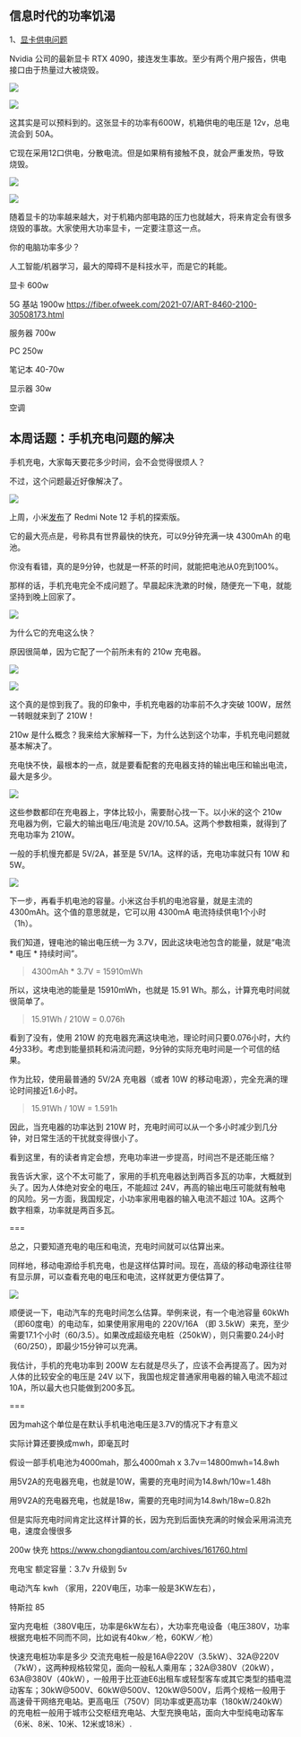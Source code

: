 ## 信息时代的功率饥渴

1、[显卡供电问题](https://www.igorslab.de/en/adapter-of-the-gray-analyzed-nvidias-brand-hot-12vhpwr-adapter-with-built-in-breakpoint/)

Nvidia 公司的最新显卡 RTX 4090，接连发生事故。至少有两个用户报告，供电接口由于热量过大被烧毁。

![](https://cdn.beekka.com/blogimg/asset/202210/bg2022102805.webp)

![](https://cdn.beekka.com/blogimg/asset/202210/bg2022102806.webp)

这其实是可以预料到的。这张显卡的功率有600W，机箱供电的电压是 12v，总电流会到 50A。

它现在采用12口供电，分散电流。但是如果稍有接触不良，就会严重发热，导致烧毁。

![](https://cdn.beekka.com/blogimg/asset/202210/bg2022102807.webp)

![](https://cdn.beekka.com/blogimg/asset/202210/bg2022102808.webp)

随着显卡的功率越来越大，对于机箱内部电路的压力也就越大，将来肯定会有很多烧毁的事故。大家使用大功率显卡，一定要注意这一点。

你的电脑功率多少？

人工智能/机器学习，最大的障碍不是科技水平，而是它的耗能。



显卡 600w

5G 基站 1900w 
https://fiber.ofweek.com/2021-07/ART-8460-2100-30508173.html

服务器 700w

PC 250w

笔记本 40-70w

显示器 30w

空调 

## 本周话题：手机充电问题的解决

手机充电，大家每天要花多少时间，会不会觉得很烦人？

不过，这个问题最近好像解决了。

![](https://cdn.beekka.com/blogimg/asset/202210/bg2022102911.webp)

上周，小米[发布](https://m.21jingji.com/article/20221027/herald/c4b4fa8fa8962a50fa416fccf43dacaf.html)了 Redmi Note 12 手机的探索版。

它的最大亮点是，号称具有世界最快的快充，可以9分钟充满一块 4300mAh 的电池。

你没有看错，真的是9分钟，也就是一杯茶的时间，就能把电池从0充到100%。

那样的话，手机充电完全不成问题了。早晨起床洗漱的时候，随便充一下电，就能坚持到晚上回家了。

![](https://cdn.beekka.com/blogimg/asset/202210/bg2022102906.webp)

为什么它的充电这么快？

原因很简单，因为它配了一个前所未有的 210w 充电器。

![](https://cdn.beekka.com/blogimg/asset/202210/bg2022102905.webp)

![](https://cdn.beekka.com/blogimg/asset/202210/bg2022102908.webp)

这个真的是惊到我了。我的印象中，手机充电器的功率前不久才突破 100W，居然一转眼就来到了 210W！

210w 是什么概念？我来给大家解释一下，为什么达到这个功率，手机充电问题就基本解决了。

充电快不快，最根本的一点，就是要看配套的充电器支持的输出电压和输出电流，最大是多少。

![](https://cdn.beekka.com/blogimg/asset/202210/bg2022102909.webp)

这些参数都印在充电器上，字体比较小，需要耐心找一下。以小米的这个 210w 充电器为例，它最大的输出电压/电流是 20V/10.5A。这两个参数相乘，就得到了充电功率为 210W。

一般的手机慢充都是 5V/2A，甚至是 5V/1A。这样的话，充电功率就只有 10W 和 5W。

![](https://cdn.beekka.com/blogimg/asset/202211/bg2022110101.webp)

下一步，再看手机电池的容量。小米这台手机的电池容量，就是主流的  4300mAh。这个值的意思就是，它可以用 4300mA 电流持续供电1个小时（1h）。

我们知道，锂电池的输出电压统一为 3.7V，因此这块电池包含的能量，就是“电流 * 电压 * 持续时间”。

> 4300mAh * 3.7V = 15910mWh  

所以，这块电池的能量是 15910mWh，也就是 15.91 Wh。那么，计算充电时间就很简单了。

> 15.91Wh / 210W = 0.076h

看到了没有，使用 210W 的充电器充满这块电池，理论时间只要0.076小时，大约4分33秒。考虑到能量损耗和涓流问题，9分钟的实际充电时间是一个可信的结果。

作为比较，使用最普通的 5V/2A 充电器（或者 10W 的移动电源），完全充满的理论时间接近1.6小时。

> 15.91Wh / 10W = 1.591h

因此，当充电器的功率达到 210W 时，充电时间可以从一个多小时减少到几分钟，对日常生活的干扰就变得很小了。

看到这里，有的读者肯定会想，充电功率进一步提高，时间岂不是还能压缩？

我告诉大家，这个不太可能了，家用的手机充电器达到两百多瓦的功率，大概就到头了。因为人体绝对安全的电压，不能超过 24V，再高的输出电压可能就有触电的风险。另一方面，我国规定，小功率家用电器的输入电流不超过 10A。这两个数字相乘，功率就是两百多瓦。

===

总之，只要知道充电的电压和电流，充电时间就可以估算出来。

同样地，移动电源给手机充电，也是这样估算时间。现在，高级的移动电源往往带有显示屏，可以查看充电的电压和电流，这样就更方便估算了。

![](https://cdn.beekka.com/blogimg/asset/202210/bg2022102910.webp)

顺便说一下，电动汽车的充电时间怎么估算。举例来说，有一个电池容量 60kWh（即60度电）的电动车，如果使用家用电的 220V/16A （即 3.5kW）来充，至少需要17.1个小时（60/3.5）。如果改成超级充电桩（250kW），则只需要0.24小时（60/250），即最少15分钟可以充满。

我估计，手机的充电功率到 200W 左右就是尽头了，应该不会再提高了。因为对人体的比较安全的电压是 24V 以下，我国也规定普通家用电器的输入电流不超过 10A，所以最大也只能做到200多瓦。

===

因为mah这个单位是在默认手机电池电压是3.7V的情况下才有意义

实际计算还要换成mwh，即毫瓦时

假设一部手机电池为4000mah，那么4000mah  x  3.7v＝14800mwh=14.8wh

用5V2A的充电器充电，也就是10W，需要的充电时间为14.8wh/10w=1.48h

用9V2A的充电器充电，也就是18w，需要的充电时间为14.8wh/18w=0.82h

但是实际充电时间肯定比这样计算的长，因为充到后面快充满的时候会采用涓流充电，速度会慢很多

200w 快充 https://www.chongdiantou.com/archives/161760.html

充电宝 额定容量：3.7v 升级到 5v

电动汽车 kwh
（家用，220V电压，功率一般是3KW左右），

特斯拉 85

室内充电桩（380V电压，功率是6kW左右），大功率充电设备（电压380V，功率根据充电桩不同而不同，比如说有40kw／枪，60KW／枪）

快速充电桩功率是多少 交流充电桩一般是16A@220V（3.5kW）、32A@220V（7kW），这两种规格较常见，面向一般私人乘用车；32A@380V（20kW），63A@380V（40kW），一般用于比亚迪E6出租车或轻型客车或其它类型的插电混动客车；30kW@500V、60kW@500V、120kW@500V，后两个规格一般用于高速骨干网络充电站。更高电压（750V）同功率或更高功率（180kW/240kW）的充电桩一般用于城市公交枢纽充电站、大型充换电站，面向大中型纯电动客车（6米、8米、10米、12米或18米）.